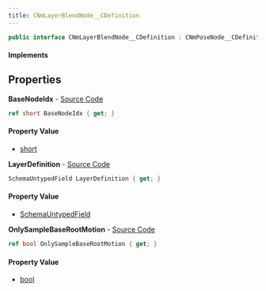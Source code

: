 ```yaml
---
title: CNmLayerBlendNode__CDefinition
---
```


```csharp
public interface CNmLayerBlendNode__CDefinition : CNmPoseNode__CDefinition, CNmGraphNode__CDefinition, ISchemaClass<CNmGraphNode__CDefinition>, ISchemaClass<CNmPoseNode__CDefinition>, ISchemaClass<CNmLayerBlendNode__CDefinition>, ISchemaField, ISchemaClass, INativeHandle
```

#### Implements

## Properties

**BaseNodeIdx** - [Source Code](https://github.com/swiftly-solution/swiftlys2/blob/main/managed/src/SwiftlyS2.Generated/Schemas/Interfaces/CNmLayerBlendNode__CDefinition.cs#L16)

```csharp
ref short BaseNodeIdx { get; }
```

#### Property Value

- [short](https://learn.microsoft.com/dotnet/api/system.int16)

**LayerDefinition** - [Source Code](https://github.com/swiftly-solution/swiftlys2/blob/main/managed/src/SwiftlyS2.Generated/Schemas/Interfaces/CNmLayerBlendNode__CDefinition.cs#L21)

```csharp
SchemaUntypedField LayerDefinition { get; }
```

#### Property Value

- [SchemaUntypedField](/docs/api/shared/schemas/schemauntypedfield)

**OnlySampleBaseRootMotion** - [Source Code](https://github.com/swiftly-solution/swiftlys2/blob/main/managed/src/SwiftlyS2.Generated/Schemas/Interfaces/CNmLayerBlendNode__CDefinition.cs#L18)

```csharp
ref bool OnlySampleBaseRootMotion { get; }
```

#### Property Value

- [bool](https://learn.microsoft.com/dotnet/api/system.boolean)

